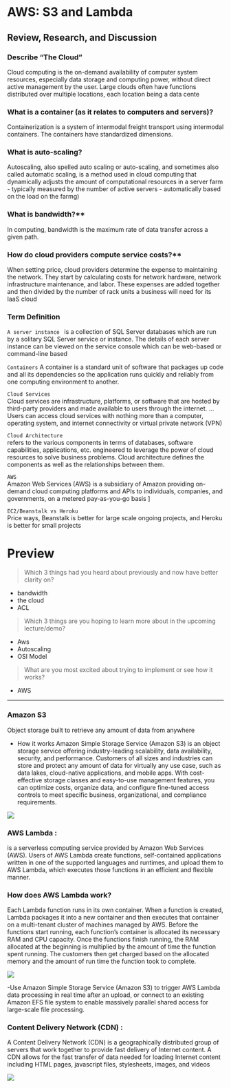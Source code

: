 # AWS: S3 and Lambda

## Review, Research, and Discussion

### Describe “The Cloud”

Cloud computing is the on-demand availability of computer system resources, especially data storage and computing power, without direct active management by the user. Large clouds often have functions distributed over multiple locations, each location being a data cente

### What is a container (as it relates to computers and servers)?

Containerization is a system of intermodal freight transport using intermodal containers. The containers have standardized dimensions.

### What is auto-scaling?

Autoscaling, also spelled auto scaling or auto-scaling, and sometimes also called automatic scaling, is a method used in cloud computing that dynamically adjusts the amount of computational resources in a server farm - typically measured by the number of active servers - automatically based on the load on the farmg)

###  What is bandwidth?**

In computing, bandwidth is the maximum rate of data transfer across a given path. 

### How do cloud providers compute service costs?**

When setting price, cloud providers determine the expense to maintaining the network. They start by calculating costs for network hardware, network infrastructure maintenance, and labor. These expenses are added together and then divided by the number of rack units a business will need for its IaaS cloud

### Term Definition

`A server instance ` 
is a collection of SQL Server databases which are run by a solitary SQL Server service or instance. The details of each server instance can be viewed on the service console which can be web-based or command-line based


`Containers`   A container is a standard unit of software that packages up code and all its dependencies so the application runs quickly and reliably from one computing environment to another. 


`Cloud Services`   
 Cloud services are infrastructure, platforms, or software that are hosted by third-party providers and made available to users through the internet. ... Users can access cloud services with nothing more than a computer, operating system, and internet connectivity or virtual private network (VPN)

`Cloud Architecture`  
   refers to the various components in terms of databases, software capabilities, applications, etc. engineered to leverage the power of cloud resources to solve business problems. Cloud architecture defines the components as well as the relationships between them. 

`AWS`   
  Amazon Web Services (AWS) is a subsidiary of Amazon providing on-demand cloud computing platforms and APIs to individuals, companies, and governments, on a metered pay-as-you-go basis ]


`EC2/Beanstalk vs Heroku`   
 Price ways, Beanstalk is better for large scale ongoing projects, and Heroku is better for small projects


# Preview
> Which 3 things had you heard about previously and now have better clarity on?
- bandwidth
- the cloud
- ACL 
> Which 3 things are you hoping to learn more about in the upcoming lecture/demo? 
- Aws
- Autoscaling
- OSI Model 
> What are you most excited about trying to implement or see how it works?
-  AWS 

---------------------------------------------------------------------
### Amazon S3
Object storage built to retrieve any amount of data from anywhere

- How it works
Amazon Simple Storage Service (Amazon S3) is an object storage service offering industry-leading scalability, data availability, security, and performance. Customers of all sizes and industries can store and protect any amount of data for virtually any use case, such as data lakes, cloud-native applications, and mobile apps. With cost-effective storage classes and easy-to-use management features, you can optimize costs, organize data, and configure fine-tuned access controls to meet specific business, organizational, and compliance requirements.

![](https://d1.awsstatic.com/s3-pdp-redesign/product-page-diagram_Amazon-S3_HIW.cf4c2bd7aa02f1fe77be8aa120393993e08ac86d.png)


### AWS Lambda : 
 is a serverless computing service provided by Amazon Web Services (AWS). Users of AWS Lambda create functions, self-contained applications written in one of the supported languages and runtimes, and upload them to AWS Lambda, which executes those functions in an efficient and flexible manner.

 ### How does AWS Lambda work?
Each Lambda function runs in its own container. When a function is created, Lambda packages it into a new container and then executes that container on a multi-tenant cluster of machines managed by AWS. Before the functions start running, each function’s container is allocated its necessary RAM and CPU capacity. Once the functions finish running, the RAM allocated at the beginning is multiplied by the amount of time the function spent running. The customers then get charged based on the allocated memory and the amount of run time the function took to complete.  

![](https://d1.awsstatic.com/product-marketing/Lambda/Diagrams/product-page-diagram_Lambda-RealTimeFileProcessing.a59577de4b6471674a540b878b0b684e0249a18c.png)

-Use Amazon Simple Storage Service (Amazon S3) to trigger AWS Lambda data processing in real time after an upload, or connect to an existing Amazon EFS file system to enable massively parallel shared access for large-scale file processing.  


### Content Delivery Network (CDN) : 
A Content Delivery Network (CDN) is a geographically distributed group of servers that work together to provide fast delivery of Internet content. A CDN allows for the fast transfer of data needed for loading Internet content including HTML pages, javascript files, stylesheets, images, and videos

![](https://cyberhoot.com/wp-content/uploads/2020/03/What-is-Content-Delivery-Network-1024x647.jpg)